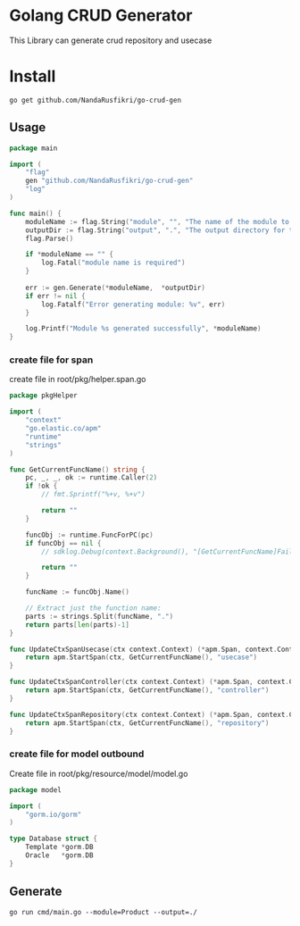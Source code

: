 # Golang CRUD Generator
This Library can generate crud repository and usecase 

# Install
```shell
go get github.com/NandaRusfikri/go-crud-gen
```

## Usage
```go
package main

import (
	"flag"
	gen "github.com/NandaRusfikri/go-crud-gen"
	"log"
)

func main() {
	moduleName := flag.String("module", "", "The name of the module to pkg")
	outputDir := flag.String("output", ".", "The output directory for the generated files")
	flag.Parse()

	if *moduleName == "" {
		log.Fatal("module name is required")
	}
	
	err := gen.Generate(*moduleName,  *outputDir)
	if err != nil {
		log.Fatalf("Error generating module: %v", err)
	}

	log.Printf("Module %s generated successfully", *moduleName)
}
```

### create file for span
create file in root/pkg/helper.span.go
```go
package pkgHelper

import (
	"context"
	"go.elastic.co/apm"
	"runtime"
	"strings"
)

func GetCurrentFuncName() string {
	pc, _, _, ok := runtime.Caller(2)
	if !ok {
		// fmt.Sprintf("%+v, %+v")

		return ""
	}

	funcObj := runtime.FuncForPC(pc)
	if funcObj == nil {
		// sdklog.Debug(context.Background(), "[GetCurrentFuncName]Failed to get function object")

		return ""
	}

	funcName := funcObj.Name()

	// Extract just the function name:
	parts := strings.Split(funcName, ".")
	return parts[len(parts)-1]
}

func UpdateCtxSpanUsecase(ctx context.Context) (*apm.Span, context.Context) {
	return apm.StartSpan(ctx, GetCurrentFuncName(), "usecase")
}

func UpdateCtxSpanController(ctx context.Context) (*apm.Span, context.Context) {
	return apm.StartSpan(ctx, GetCurrentFuncName(), "controller")
}

func UpdateCtxSpanRepository(ctx context.Context) (*apm.Span, context.Context) {
	return apm.StartSpan(ctx, GetCurrentFuncName(), "repository")
}

```

### create file for model outbound
Create file in root/pkg/resource/model/model.go
```go
package model

import (
	"gorm.io/gorm"
)

type Database struct {
	Template *gorm.DB
	Oracle   *gorm.DB
}

```

## Generate 
``` shell
go run cmd/main.go --module=Product --output=./
```
